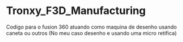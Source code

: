 # Tronxy_F3D_Manufacturing
Codigo para o fusion 360 atuando como maquina de desenho usando caneta ou outros (No meu caso desenho e usando uma micro retifica)
